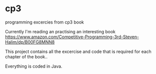 # cp3
programming excercies from cp3 book

Currently I'm reading an practising an interesting book https://www.amazon.com/Competitive-Programming-3rd-Steven-Halim/dp/B00FG8MNN8

This project contains all the excercise and code that is required for each chapter of the book..

Everything is coded in Java.
